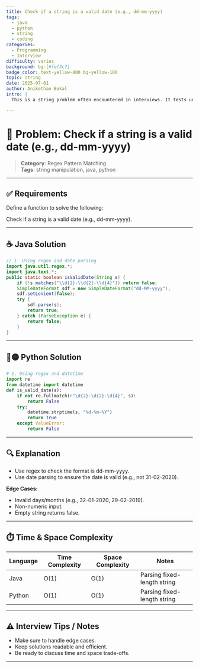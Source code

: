 ```yaml
---
title: Check if a string is a valid date (e.g., dd-mm-yyyy)
tags:
  - java
  - python
  - string
  - coding
categories:
  - Programming
  - Interview
difficulty: varies
background: bg-[#fef3c7]
badge_color: text-yellow-800 bg-yellow-100
topic: string
date: 2025-07-01
author: Anikethan Bekal
intro: |
  This is a string problem often encountered in interviews. It tests understanding of fundamental concepts such as iteration, pattern matching, or algorithmic design depending on the problem.

---
```


# 🧠 Problem: Check if a string is a valid date (e.g., dd-mm-yyyy)

> **Category**: Regex Pattern Matching  
> **Tags**: string manipulation, java, python

---

## ✅ Requirements

Define a function to solve the following:

Check if a string is a valid date (e.g., dd-mm-yyyy).

---

## ☕ Java Solution

```java
// 1. Using regex and date parsing
import java.util.regex.*;
import java.text.*;
public static boolean isValidDate(String s) {
    if (!s.matches("\\d{2}-\\d{2}-\\d{4}")) return false;
    SimpleDateFormat sdf = new SimpleDateFormat("dd-MM-yyyy");
    sdf.setLenient(false);
    try {
        sdf.parse(s);
        return true;
    } catch (ParseException e) {
        return false;
    }
}
```

---

## 🔵🟡 Python Solution

```python
# 1. Using regex and datetime
import re
from datetime import datetime
def is_valid_date(s):
    if not re.fullmatch(r"\d{2}-\d{2}-\d{4}", s):
        return False
    try:
        datetime.strptime(s, "%d-%m-%Y")
        return True
    except ValueError:
        return False
```

---

## 🔍 Explanation

- Use regex to check the format is dd-mm-yyyy.
- Use date parsing to ensure the date is valid (e.g., not 31-02-2020).

**Edge Cases:**
- Invalid days/months (e.g., 32-01-2020, 29-02-2019).
- Non-numeric input.
- Empty string returns false.

---

## ⏱️ Time & Space Complexity

| Language | Time Complexity | Space Complexity | Notes |
|----------|-----------------|------------------|-------|
| Java     | O(1)            | O(1)             | Parsing fixed-length string |
| Python   | O(1)            | O(1)             | Parsing fixed-length string |

---

## ⚠️ Interview Tips / Notes

- Make sure to handle edge cases.
- Keep solutions readable and efficient.
- Be ready to discuss time and space trade-offs.

---
